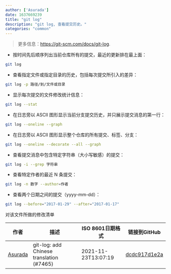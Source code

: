 ```yaml
---
author: ['Asurada']
date: 1637669239
title: "git log"
description: "git log, 查看提交历史。"
categories: "common"
---
```

> 更多信息：<https://git-scm.com/docs/git-log>.

- 按时间先后顺序列出当前仓库所有的提交，最近的更新排在最上面：

```bash
git log
```

- 查看指定文件或指定目录的历史，包括每次提交所引入的差异：

```bash
git log -p 路径/到/文件或目录
```

- 显示每次提交的文件修改统计信息：

```bash
git log --stat
```

- 在日志旁以 ASCII 图形显示当前分支提交历史，并只展示提交消息的第一行：

```bash
git log --oneline --graph
```

- 在日志旁以 ASCII 图形显示整个仓库的所有提交、标签、分支：

```bash
git log --oneline --decorate --all --graph
```

- 查看提交消息中包含特定字符串（大小写敏感）的提交：

```bash
git log -i --grep 字符串
```

- 查看特定作者的最近 N 条提交：

```bash
git log -n 数字 --author=作者
```

- 查看两个日期之间的提交（yyyy-mm-dd）：

```bash
git log --before="2017-01-29" --after="2017-01-17"
```
对该文件所做的修改清单


作者 | 描述 | ISO 8601日期格式 | 链接到GitHub
------|-----|-----|-----
[Asurada](mailto:43401755+ousugo@users.noreply.github.com) | git-log: add Chinese translation (#7465) | 2021-11-23T13:07:19 | [dcdc917d1e2a](https://github.com/tldr-pages/tldr/commit/dcdc917d1e2a172aa7bf66f0fd7e1ca4df1e027d)

